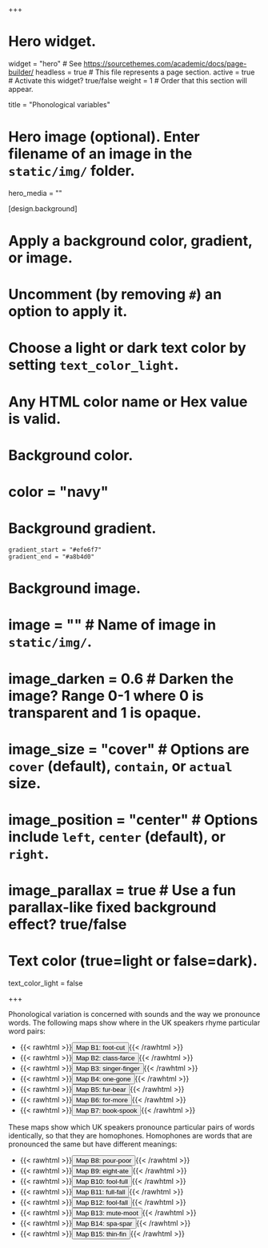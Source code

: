 +++
# Hero widget.
widget = "hero"  # See https://sourcethemes.com/academic/docs/page-builder/
headless = true  # This file represents a page section.
active = true  # Activate this widget? true/false
weight = 1  # Order that this section will appear.

title = "Phonological variables"

# Hero image (optional). Enter filename of an image in the `static/img/` folder.
hero_media = ""

[design.background]
  # Apply a background color, gradient, or image.
  #   Uncomment (by removing `#`) an option to apply it.
  #   Choose a light or dark text color by setting `text_color_light`.
  #   Any HTML color name or Hex value is valid.

  # Background color.
  # color = "navy"
  
  # Background gradient.
    gradient_start = "#efe6f7"
    gradient_end = "#a8b4d0"
   
  # Background image.
  # image = ""  # Name of image in `static/img/`.
  # image_darken = 0.6  # Darken the image? Range 0-1 where 0 is transparent and 1 is opaque.
  # image_size = "cover"  #  Options are `cover` (default), `contain`, or `actual` size.
  # image_position = "center"  # Options include `left`, `center` (default), or `right`.
  # image_parallax = true  # Use a fun parallax-like fixed background effect? true/false
   
  # Text color (true=light or false=dark).
  text_color_light = false

+++

Phonological variation is concerned with sounds and the way we pronounce words. The following maps show where in the UK speakers rhyme particular word pairs:

- {{< rawhtml >}}<a href="/maps/foot-cut/"><button class="map-btn"><i class="fas fa-map-marked-alt"></i> Map B1: foot-cut</button></a>{{< /rawhtml >}}
- {{< rawhtml >}}<a href="/maps/class-farce/"><button class="map-btn"><i class="fas fa-map-marked-alt"></i> Map B2: class-farce</button></a>{{< /rawhtml >}}
- {{< rawhtml >}}<a href="/maps/singer-finger/"><button class="map-btn"><i class="fas fa-map-marked-alt"></i> Map B3: singer-finger</button></a>{{< /rawhtml >}}
- {{< rawhtml >}}<a href="/maps/one-gone/"><button class="map-btn"><i class="fas fa-map-marked-alt"></i> Map B4: one-gone</button></a>{{< /rawhtml >}}
- {{< rawhtml >}}<a href="/maps/fur-bear/"><button class="map-btn"><i class="fas fa-map-marked-alt"></i> Map B5: fur-bear</button></a>{{< /rawhtml >}}
- {{< rawhtml >}}<a href="/maps/for-more/"><button class="map-btn"><i class="fas fa-map-marked-alt"></i> Map B6: for-more</button></a>{{< /rawhtml >}}
- {{< rawhtml >}}<a href="/maps/book-spook/"><button class="map-btn"><i class="fas fa-map-marked-alt"></i> Map B7: book-spook</button></a>{{< /rawhtml >}}

These maps show which UK speakers pronounce particular pairs of words identically, so that they are homophones. Homophones are words that are pronounced the same but have different meanings:

- {{< rawhtml >}}<a href="/maps/pour-poor/"><button class="map-btn"><i class="fas fa-map-marked-alt"></i> Map B8: pour-poor</button></a>{{< /rawhtml >}}
- {{< rawhtml >}}<a href="/maps/eight-ate/"><button class="map-btn"><i class="fas fa-map-marked-alt"></i> Map B9: eight-ate</button></a>{{< /rawhtml >}}
- {{< rawhtml >}}<a href="/maps/fool-full/"><button class="map-btn"><i class="fas fa-map-marked-alt"></i> Map B10: fool-full</button></a>{{< /rawhtml >}}
- {{< rawhtml >}}<a href="/maps/full-fall/"><button class="map-btn"><i class="fas fa-map-marked-alt"></i> Map B11: full-fall</button></a>{{< /rawhtml >}}
- {{< rawhtml >}}<a href="/maps/fool-fall/"><button class="map-btn"><i class="fas fa-map-marked-alt"></i> Map B12: fool-fall</button></a>{{< /rawhtml >}}
- {{< rawhtml >}}<a href="/maps/mute-moot/"><button class="map-btn"><i class="fas fa-map-marked-alt"></i> Map B13: mute-moot</button></a>{{< /rawhtml >}}
- {{< rawhtml >}}<a href="/maps/spa-spar/"><button class="map-btn"><i class="fas fa-map-marked-alt"></i> Map B14: spa-spar</button></a>{{< /rawhtml >}}
- {{< rawhtml >}}<a href="/maps/thin-fin/"><button class="map-btn"><i class="fas fa-map-marked-alt"></i> Map B15: thin-fin</button></a>{{< /rawhtml >}}